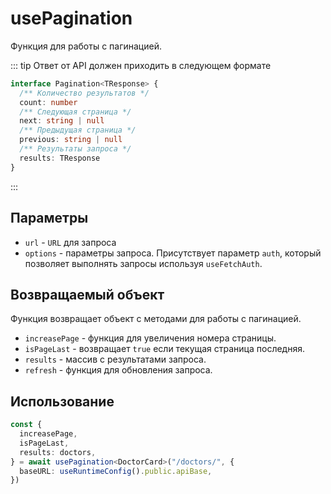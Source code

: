 # usePagination

Функция для работы с пагинацией.

::: tip Ответ от API должен приходить в следующем формате

```ts
interface Pagination<TResponse> {
  /** Количество результатов */
  count: number
  /** Следующая страница */
  next: string | null
  /** Предыдущая страница */
  previous: string | null
  /** Результаты запроса */
  results: TResponse
}
```

:::

## Параметры

- `url` - `URL` для запроса
- `options` - параметры запроса. Присутствует параметр `auth`, который позволяет выполнять запросы используя `useFetchAuth`.

## Возвращаемый объект

Функция возвращает объект с методами для работы с пагинацией.

- `increasePage` - функция для увеличения номера страницы.
- `isPageLast` - возвращает `true` если текущая страница последняя.
- `results` - массив с результатами запроса.
- `refresh` - функция для обновления запроса.

## Использование

```ts
const {
  increasePage,
  isPageLast,
  results: doctors,
} = await usePagination<DoctorCard>("/doctors/", {
  baseURL: useRuntimeConfig().public.apiBase,
})
```
